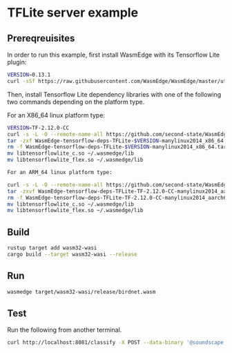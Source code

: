 # TFLite server example

## Prereqreuisites

In order to run this example, first install WasmEdge with its Tensorflow Lite plugin:

```bash
VERSION=0.13.1
curl -sSf https://raw.githubusercontent.com/WasmEdge/WasmEdge/master/utils/install.sh | bash -s -- -v $VERSION --plugins wasi_nn-tensorflowlite
```

Then, install Tensorflow Lite dependency libraries with one of the following two commands depending on the platform type.

For an X86_64 linux platform type:

```bash
VERSION=TF-2.12.0-CC
curl -s -L -O --remote-name-all https://github.com/second-state/WasmEdge-tensorflow-deps/releases/download/$VERSION/WasmEdge-tensorflow-deps-TFLite-$VERSION-manylinux2014_x86_64.tar.gz
tar -zxf WasmEdge-tensorflow-deps-TFLite-$VERSION-manylinux2014_x86_64.tar.gz
rm -f WasmEdge-tensorflow-deps-TFLite-$VERSION-manylinux2014_x86_64.tar.gz
mv libtensorflowlite_c.so ~/.wasmedge/lib
mv libtensorflowlite_flex.so ~/.wasmedge/lib

For an ARM_64 linux platform type:

curl -s -L -O --remote-name-all https://github.com/second-state/WasmEdge-tensorflow-deps/releases/download/$VERSION/WasmEdge-tensorflow-deps-TFLite-$VERSION-manylinux2014_aarch64.tar.gz
tar -zxvf WasmEdge-tensorflow-deps-TFLite-TF-2.12.0-CC-manylinux2014_aarch64.tar.gz
rm -f WasmEdge-tensorflow-deps-TFLite-TF-2.12.0-CC-manylinux2014_aarch64.tar.gz
mv libtensorflowlite_c.so ~/.wasmedge/lib
mv libtensorflowlite_flex.so ~/.wasmedge/lib
```

## Build

```bash
rustup target add wasm32-wasi
cargo build --target wasm32-wasi --release
```

## Run

```bash
wasmedge target/wasm32-wasi/release/birdnet.wasm
```

## Test

Run the following from another terminal.

```bash
curl http://localhost:8081/classify -X POST --data-binary '@soundscape.wav'
```
